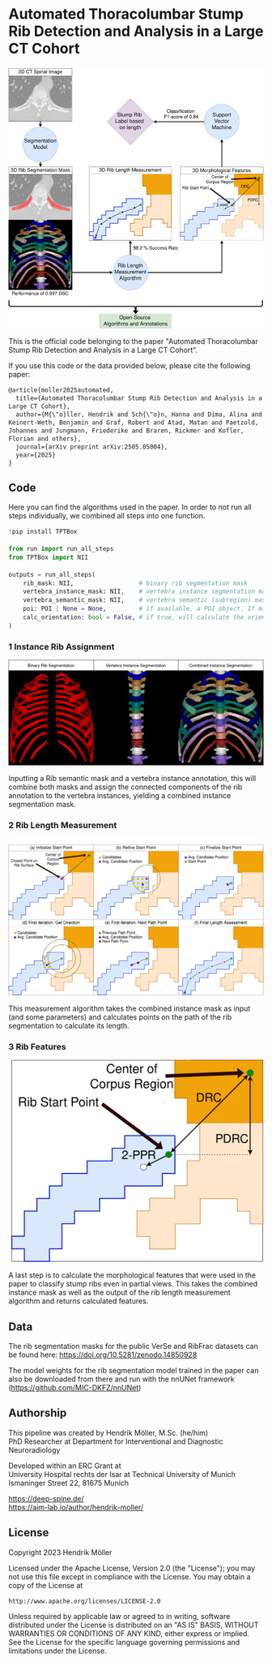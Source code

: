 # Automated Thoracolumbar Stump Rib Detection and Analysis in a Large CT Cohort

<div align="center">
<a href="https://github.com/Hendrik-code/rib-segmentation/blob/main/figures/img_ribfeatures.png"><img src="/figures/img_graphical_abstract.png" width="512" ></a>
</div>

This is the official code belonging to the paper "Automated Thoracolumbar Stump Rib Detection and Analysis in a Large CT Cohort".

If you use this code or the data provided below, please cite the following paper:
```
@article{moller2025automated,
  title={Automated Thoracolumbar Stump Rib Detection and Analysis in a Large CT Cohort},
  author={M{\"o}ller, Hendrik and Sch{\"o}n, Hanna and Dima, Alina and Keinert-Weth, Benjamin and Graf, Robert and Atad, Matan and Paetzold, Johannes and Jungmann, Friederike and Braren, Rickmer and Kofler, Florian and others},
  journal={arXiv preprint arXiv:2505.05004},
  year={2025}
}
```


## Code

Here you can find the algorithms used in the paper. In order to not run all steps individually, we combined all steps into one function.
```python
!pip install TPTBox

from run import run_all_steps
from TPTBox import NII

outputs = run_all_steps(
    rib_mask: NII,                  # binary rib segmentation mask
    vertebra_instance_mask: NII,    # vertebra instance segmentation mask
    vertebra_semantic_mask: NII,    # vertebra semantic (subregion) mask
    poi: POI | None = None,         # if available, a POI object. If missing, will calculate it
    calc_orientation: bool = False, # if true, will calculate the orientation of the vertebrae
)
```

### 1 Instance Rib Assignment

![seginstance](figures/img_seginstance.png)

Inputting a Rib semantic mask and a vertebra instance annotation, this will combine both masks and assign the connected components of the rib annotation to the vertebra instances, yielding a combined instance segmentation mask.

### 2 Rib Length Measurement

![seglen](figures/img_riblen_algo.png)

This measurement algorithm takes the combined instance mask as input (and some parameters) and calculates points on the path of the rib segmentation to calculate its length.


### 3 Rib Features

<div align="center">
<a href="https://github.com/Hendrik-code/rib-segmentation/blob/main/figures/img_ribfeatures.png"><img src="/figures/img_ribfeatures.png" width="512" ></a>
</div>


A last step is to calculate the morphological features that were used in the paper to classify stump ribs even in partial views.
This takes the combined instance mask as well as the output of the rib length measurement algorithm and returns calculated features.


## Data

The rib segmentation masks for the public VerSe and RibFrac datasets can be found here: https://doi.org/10.5281/zenodo.14850928

The model weights for the rib segmentation model trained in the paper can also be downloaded from there and run with the nnUNet framework (https://github.com/MIC-DKFZ/nnUNet)



## Authorship

This pipeline was created by Hendrik Möller, M.Sc. (he/him)<br>
PhD Researcher at Department for Interventional and Diagnostic Neuroradiology

Developed within an ERC Grant at<br>
University Hospital rechts der Isar at Technical University of Munich<br>
Ismaninger Street 22, 81675 Munich

https://deep-spine.de/<br>
https://aim-lab.io/author/hendrik-moller/


## License

Copyright 2023 Hendrik Möller

Licensed under the Apache License, Version 2.0 (the "License");
you may not use this file except in compliance with the License.
You may obtain a copy of the License at

    http://www.apache.org/licenses/LICENSE-2.0

Unless required by applicable law or agreed to in writing, software
distributed under the License is distributed on an "AS IS" BASIS,
WITHOUT WARRANTIES OR CONDITIONS OF ANY KIND, either express or implied.
See the License for the specific language governing permissions and
limitations under the License.